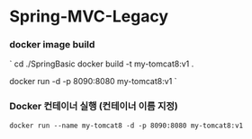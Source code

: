 # Spring-MVC-Legacy


### docker image build
` cd ./SpringBasic
docker build -t my-tomcat8:v1 .

docker run -d -p 8090:8080  my-tomcat8:v1
`
### Docker 컨테이너 실행 (컨테이너 이름 지정)
```
docker run --name my-tomcat8 -d -p 8090:8080 my-tomcat8:v1 
```
# 
